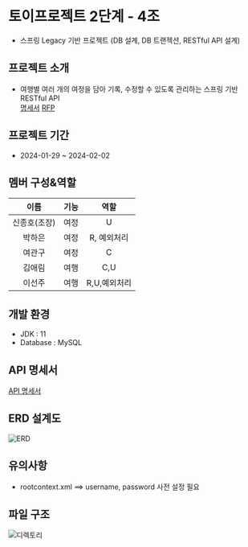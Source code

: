 # 토이프로젝트 2단계 - 4조
- 스프링 Legacy 기반 프로젝트 (DB 설계, DB 트랜젝션, RESTful API 설계)

## 프로젝트 소개
- 여행별 여러 개의 여정을 담아 기록, 수정할 수 있도록 관리하는 스프링 기반 RESTful API <br>
[명세서](https://www.notion.so/2-9661b25933204481ace02cdb37d70de8#450e3beb32874855ae65ad2c1104c8ab)
[RFP](https://docs.google.com/document/d/1RSqH9ILlEo4juLZLKocfVOdKH9eoTT5U/edit)

## 프로젝트 기간
- 2024-01-29 ~ 2024-02-02

## 멤버 구성&역할
이름|기능|역할
:---:|:---:|:---:
신종호(조장)|여정|U
박하은|여정|R, 예외처리
여관구|여정|C
김애림|여행|C,U
이선주|여행|R,U,예외처리

## 개발 환경
- JDK : 11
- Database : MySQL

## API 명세서
[API 명세서](https://documenter.getpostman.com/view/32623056/2s9YyvAf7C)

## ERD 설계도
![ERD](https://velog.velcdn.com/images/yeokg1130/post/f0a80da5-d859-4739-b60f-a5ef91f99737/image.png)

## 유의사항
- rootcontext.xml ==> username, password 사전 설정 필요

## 파일 구조
![디렉토리](https://velog.velcdn.com/images/yeokg1130/post/20f417db-286b-4aaa-8f14-f33cc8141b08/image.png)
